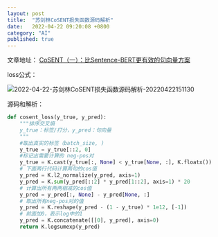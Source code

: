 ```yaml
---
layout: post
title:  "苏剑林CoSENT损失函数源码解析"
date:   2022-04-22 09:20:08 +0800
category: "AI"
published: true
---
```


文章地址： [CoSENT（一）：比Sentence-BERT更有效的句向量方案](https://kexue.fm/archives/8847)

loss公式：

![2022-04-22-苏剑林CoSENT损失函数源码解析-20220422151130](https://cdn.jsdelivr.net/gh/liwenju0/blog_pictures@main/pics/2022-04-22-苏剑林CoSENT损失函数源码解析-20220422151130.png)
<!--more-->

源码和解析：
```python
def cosent_loss(y_true, y_pred):
    """排序交叉熵
    y_true：标签/打分，y_pred：句向量
    """
    #取出真实的标签（batch_size, )
    y_true = y_true[::2, 0]
    #标记出需要计算的 neg-pos对
    y_true = K.cast(y_true[:, None] < y_true[None, :], K.floatx())
    # 下面两行代码计算两句的cos值
    y_pred = K.l2_normalize(y_pred, axis=1)
    y_pred = K.sum(y_pred[::2] * y_pred[1::2], axis=1) * 20
    # 计算出所有两两相减的cos值
    y_pred = y_pred[:, None] - y_pred[None, :]
    # 取出所有neg-pos对的值
    y_pred = K.reshape(y_pred - (1 - y_true) * 1e12, [-1])
    # 前面加0，表示log中的1
    y_pred = K.concatenate([[0], y_pred], axis=0)
    return K.logsumexp(y_pred)

```